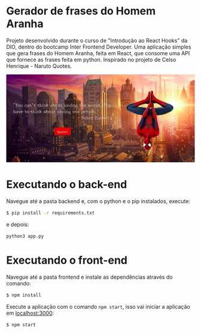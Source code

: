 # Gerador de frases do Homem Aranha
Projeto desenvolvido durante o curso de "Introdução ao React Hooks" da DIO, dentro do bootcamp Inter Frontend Developer. Uma aplicação simples que gera frases do Homem Aranha, feita em React, que consome uma API que fornece as frases feita em python. Inspirado no projeto de Celso Henrique - Naruto Quotes.

![screenshot](frontend/screenshot.png?raw=true "screenshot")

# Executando o back-end

Navegue até a pasta backend e, com o python e o pip instalados, execute:
```sh
$ pip install -r requirements.txt
```

e depois:
```sh
python3 app.py

```

# Executando o front-end

Navegue até a pasta frontend e instale as dependências através do comando:
```sh
$ npm install
```

Execute a aplicação com o comando `npm start`, isso vai iniciar a aplicação em [localhost:3000](http://localhost:3000):
```sh
$ npm start